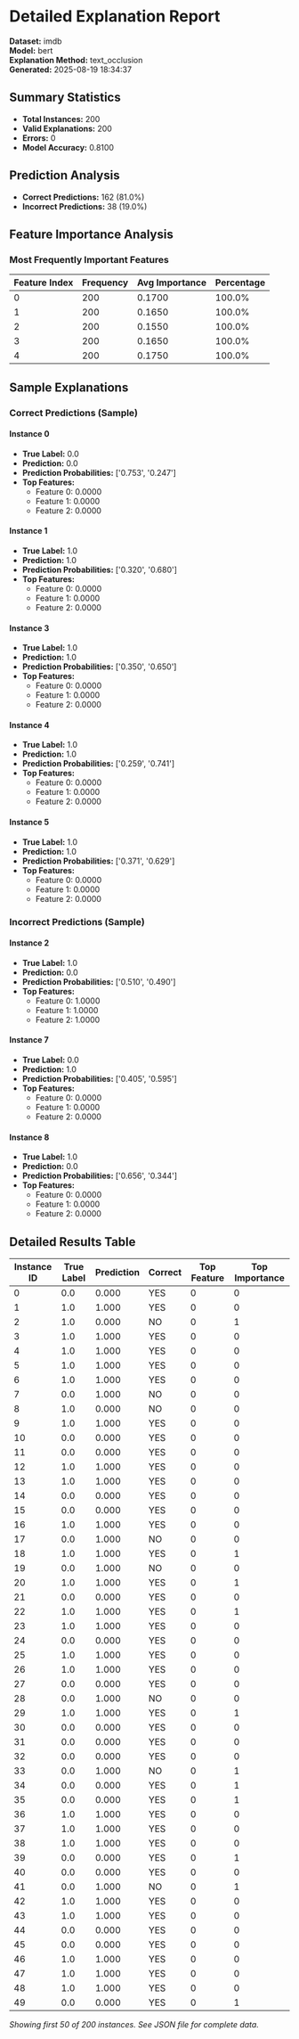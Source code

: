 # Detailed Explanation Report

**Dataset:** imdb  
**Model:** bert  
**Explanation Method:** text_occlusion  
**Generated:** 2025-08-19 18:34:37  

## Summary Statistics

- **Total Instances:** 200
- **Valid Explanations:** 200
- **Errors:** 0
- **Model Accuracy:** 0.8100

## Prediction Analysis

- **Correct Predictions:** 162 (81.0%)
- **Incorrect Predictions:** 38 (19.0%)

## Feature Importance Analysis

### Most Frequently Important Features

| Feature Index | Frequency | Avg Importance | Percentage |
|---------------|-----------|----------------|------------|
| 0 | 200 | 0.1700 | 100.0% |
| 1 | 200 | 0.1650 | 100.0% |
| 2 | 200 | 0.1550 | 100.0% |
| 3 | 200 | 0.1650 | 100.0% |
| 4 | 200 | 0.1750 | 100.0% |

## Sample Explanations

### Correct Predictions (Sample)

#### Instance 0

- **True Label:** 0.0
- **Prediction:** 0.0
- **Prediction Probabilities:** ['0.753', '0.247']
- **Top Features:**
  - Feature 0: 0.0000
  - Feature 1: 0.0000
  - Feature 2: 0.0000

#### Instance 1

- **True Label:** 1.0
- **Prediction:** 1.0
- **Prediction Probabilities:** ['0.320', '0.680']
- **Top Features:**
  - Feature 0: 0.0000
  - Feature 1: 0.0000
  - Feature 2: 0.0000

#### Instance 3

- **True Label:** 1.0
- **Prediction:** 1.0
- **Prediction Probabilities:** ['0.350', '0.650']
- **Top Features:**
  - Feature 0: 0.0000
  - Feature 1: 0.0000
  - Feature 2: 0.0000

#### Instance 4

- **True Label:** 1.0
- **Prediction:** 1.0
- **Prediction Probabilities:** ['0.259', '0.741']
- **Top Features:**
  - Feature 0: 0.0000
  - Feature 1: 0.0000
  - Feature 2: 0.0000

#### Instance 5

- **True Label:** 1.0
- **Prediction:** 1.0
- **Prediction Probabilities:** ['0.371', '0.629']
- **Top Features:**
  - Feature 0: 0.0000
  - Feature 1: 0.0000
  - Feature 2: 0.0000

### Incorrect Predictions (Sample)

#### Instance 2

- **True Label:** 1.0
- **Prediction:** 0.0
- **Prediction Probabilities:** ['0.510', '0.490']
- **Top Features:**
  - Feature 0: 1.0000
  - Feature 1: 1.0000
  - Feature 2: 1.0000

#### Instance 7

- **True Label:** 0.0
- **Prediction:** 1.0
- **Prediction Probabilities:** ['0.405', '0.595']
- **Top Features:**
  - Feature 0: 0.0000
  - Feature 1: 0.0000
  - Feature 2: 0.0000

#### Instance 8

- **True Label:** 1.0
- **Prediction:** 0.0
- **Prediction Probabilities:** ['0.656', '0.344']
- **Top Features:**
  - Feature 0: 0.0000
  - Feature 1: 0.0000
  - Feature 2: 0.0000

## Detailed Results Table

| Instance ID | True Label | Prediction | Correct | Top Feature | Top Importance |
|-------------|------------|------------|---------|-------------|----------------|
| 0 | 0.0 | 0.000 | YES | 0 | 0 |
| 1 | 1.0 | 1.000 | YES | 0 | 0 |
| 2 | 1.0 | 0.000 | NO | 0 | 1 |
| 3 | 1.0 | 1.000 | YES | 0 | 0 |
| 4 | 1.0 | 1.000 | YES | 0 | 0 |
| 5 | 1.0 | 1.000 | YES | 0 | 0 |
| 6 | 1.0 | 1.000 | YES | 0 | 0 |
| 7 | 0.0 | 1.000 | NO | 0 | 0 |
| 8 | 1.0 | 0.000 | NO | 0 | 0 |
| 9 | 1.0 | 1.000 | YES | 0 | 0 |
| 10 | 0.0 | 0.000 | YES | 0 | 0 |
| 11 | 0.0 | 0.000 | YES | 0 | 0 |
| 12 | 1.0 | 1.000 | YES | 0 | 0 |
| 13 | 1.0 | 1.000 | YES | 0 | 0 |
| 14 | 0.0 | 0.000 | YES | 0 | 0 |
| 15 | 0.0 | 0.000 | YES | 0 | 0 |
| 16 | 1.0 | 1.000 | YES | 0 | 0 |
| 17 | 0.0 | 1.000 | NO | 0 | 0 |
| 18 | 1.0 | 1.000 | YES | 0 | 1 |
| 19 | 0.0 | 1.000 | NO | 0 | 0 |
| 20 | 1.0 | 1.000 | YES | 0 | 1 |
| 21 | 0.0 | 0.000 | YES | 0 | 0 |
| 22 | 1.0 | 1.000 | YES | 0 | 1 |
| 23 | 1.0 | 1.000 | YES | 0 | 0 |
| 24 | 0.0 | 0.000 | YES | 0 | 0 |
| 25 | 1.0 | 1.000 | YES | 0 | 0 |
| 26 | 1.0 | 1.000 | YES | 0 | 0 |
| 27 | 0.0 | 0.000 | YES | 0 | 0 |
| 28 | 0.0 | 1.000 | NO | 0 | 0 |
| 29 | 1.0 | 1.000 | YES | 0 | 1 |
| 30 | 0.0 | 0.000 | YES | 0 | 0 |
| 31 | 0.0 | 0.000 | YES | 0 | 0 |
| 32 | 0.0 | 0.000 | YES | 0 | 0 |
| 33 | 0.0 | 1.000 | NO | 0 | 1 |
| 34 | 0.0 | 0.000 | YES | 0 | 1 |
| 35 | 0.0 | 0.000 | YES | 0 | 1 |
| 36 | 1.0 | 1.000 | YES | 0 | 0 |
| 37 | 1.0 | 1.000 | YES | 0 | 0 |
| 38 | 1.0 | 1.000 | YES | 0 | 0 |
| 39 | 0.0 | 0.000 | YES | 0 | 1 |
| 40 | 0.0 | 0.000 | YES | 0 | 0 |
| 41 | 0.0 | 1.000 | NO | 0 | 1 |
| 42 | 1.0 | 1.000 | YES | 0 | 0 |
| 43 | 1.0 | 1.000 | YES | 0 | 0 |
| 44 | 0.0 | 0.000 | YES | 0 | 0 |
| 45 | 0.0 | 0.000 | YES | 0 | 0 |
| 46 | 1.0 | 1.000 | YES | 0 | 0 |
| 47 | 1.0 | 1.000 | YES | 0 | 0 |
| 48 | 1.0 | 1.000 | YES | 0 | 0 |
| 49 | 0.0 | 0.000 | YES | 0 | 1 |

*Showing first 50 of 200 instances. See JSON file for complete data.*
